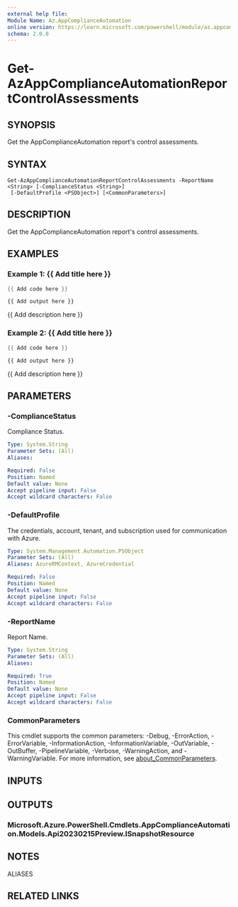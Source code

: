 ```yaml
---
external help file:
Module Name: Az.AppComplianceAutomation
online version: https://learn.microsoft.com/powershell/module/az.appcomplianceautomation/get-azappcomplianceautomationreportcontrolassessments
schema: 2.0.0
---
```


# Get-AzAppComplianceAutomationReportControlAssessments

## SYNOPSIS
Get the AppComplianceAutomation report's control assessments.

## SYNTAX

```
Get-AzAppComplianceAutomationReportControlAssessments -ReportName <String> [-ComplianceStatus <String>]
 [-DefaultProfile <PSObject>] [<CommonParameters>]
```

## DESCRIPTION
Get the AppComplianceAutomation report's control assessments.

## EXAMPLES

### Example 1: {{ Add title here }}
```powershell
{{ Add code here }}
```

```output
{{ Add output here }}
```

{{ Add description here }}

### Example 2: {{ Add title here }}
```powershell
{{ Add code here }}
```

```output
{{ Add output here }}
```

{{ Add description here }}

## PARAMETERS

### -ComplianceStatus
Compliance Status.

```yaml
Type: System.String
Parameter Sets: (All)
Aliases:

Required: False
Position: Named
Default value: None
Accept pipeline input: False
Accept wildcard characters: False
```

### -DefaultProfile
The credentials, account, tenant, and subscription used for communication with Azure.

```yaml
Type: System.Management.Automation.PSObject
Parameter Sets: (All)
Aliases: AzureRMContext, AzureCredential

Required: False
Position: Named
Default value: None
Accept pipeline input: False
Accept wildcard characters: False
```

### -ReportName
Report Name.

```yaml
Type: System.String
Parameter Sets: (All)
Aliases:

Required: True
Position: Named
Default value: None
Accept pipeline input: False
Accept wildcard characters: False
```

### CommonParameters
This cmdlet supports the common parameters: -Debug, -ErrorAction, -ErrorVariable, -InformationAction, -InformationVariable, -OutVariable, -OutBuffer, -PipelineVariable, -Verbose, -WarningAction, and -WarningVariable. For more information, see [about_CommonParameters](http://go.microsoft.com/fwlink/?LinkID=113216).

## INPUTS

## OUTPUTS

### Microsoft.Azure.PowerShell.Cmdlets.AppComplianceAutomation.Models.Api20230215Preview.ISnapshotResource

## NOTES

ALIASES

## RELATED LINKS

